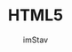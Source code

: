 ---
title: HTML5
navigation: false
author: imStav
description: Lorem ipsum dolor sit amet, consectetur adipiscing elit, sed do eiusmod tempor incididunt ut labore et dolore magna aliqua
tags:
  - basics
  - html
---